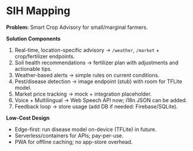 # SIH Mapping

**Problem:** Smart Crop Advisory for small/marginal farmers.

**Solution Components**
1. Real-time, location-specific advisory → `/weather`, `/market` + crop/fertilizer endpoints.
2. Soil health recommendations → fertilizer plan with adjustments and actionable tips.
3. Weather-based alerts → simple rules on current conditions.
4. Pest/disease detection → image endpoint (stub) with room for TFLite model.
5. Market price tracking → mock + integration placeholder.
6. Voice + Multilingual → Web Speech API now; i18n JSON can be added.
7. Feedback loop → store usage (add DB if needed: Firebase/SQLite).

**Low-Cost Design**
- Edge-first: run disease model on-device (TFLite) in future.
- Serverless/containers for APIs; pay-per-use.
- PWA for offline caching; no app-store overhead.
